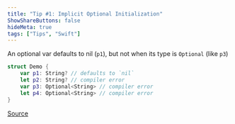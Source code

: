 ```yaml
---
title: "Tip #1: Implicit Optional Initialization"
ShowShareButtons: false
hideMeta: true
tags: ["Tips", "Swift"]
---
```


An optional var defaults to nil (`p1`), but not when its type is `Optional` (like `p3`)

```swift
struct Demo {
    var p1: String? // defaults to `nil`
    let p2: String? // compiler error
    var p3: Optional<String> // compiler error
    let p4: Optional<String> // compiler error
}
```

[Source](https://belkadan.com/blog/2021/09/Swift-Regret-Implicit-Optional-Initialization/)
